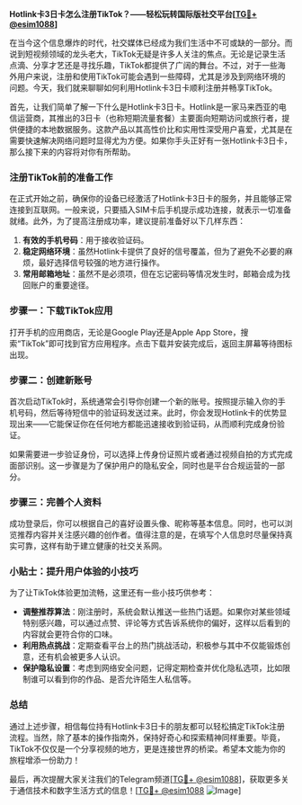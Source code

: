 **Hotlink卡3日卡怎么注册TikTok？——轻松玩转国际版社交平台[[TG💪+ @esim1088](https://t.me/s/esim1088)]**

在当今这个信息爆炸的时代，社交媒体已经成为我们生活中不可或缺的一部分。而说到短视频领域的龙头老大，TikTok无疑是许多人关注的焦点。无论是记录生活点滴、分享才艺还是寻找乐趣，TikTok都提供了广阔的舞台。不过，对于一些海外用户来说，注册和使用TikTok可能会遇到一些障碍，尤其是涉及到网络环境的问题。今天，我们就来聊聊如何利用Hotlink卡3日卡顺利注册并畅享TikTok。

首先，让我们简单了解一下什么是Hotlink卡3日卡。Hotlink是一家马来西亚的电信运营商，其推出的3日卡（也称短期流量套餐）主要面向短期访问或旅行者，提供便捷的本地数据服务。这款产品以其高性价比和实用性深受用户喜爱，尤其是在需要快速解决网络问题时显得尤为方便。如果你手头正好有一张Hotlink卡3日卡，那么接下来的内容将对你有所帮助。

### 注册TikTok前的准备工作

在正式开始之前，确保你的设备已经激活了Hotlink卡3日卡的服务，并且能够正常连接到互联网。一般来说，只要插入SIM卡后手机提示成功连接，就表示一切准备就绪。此外，为了提高注册成功率，建议提前准备好以下几样东西：

1. **有效的手机号码**：用于接收验证码。
2. **稳定网络环境**：虽然Hotlink卡提供了良好的信号覆盖，但为了避免不必要的麻烦，最好选择信号较强的地方进行操作。
3. **常用邮箱地址**：虽然不是必须项，但在忘记密码等情况发生时，邮箱会成为找回账户的重要途径。

### 步骤一：下载TikTok应用

打开手机的应用商店，无论是Google Play还是Apple App Store，搜索“TikTok”即可找到官方应用程序。点击下载并安装完成后，返回主屏幕等待图标出现。

### 步骤二：创建新账号

首次启动TikTok时，系统通常会引导你创建一个新的账号。按照提示输入你的手机号码，然后等待短信中的验证码发送过来。此时，你会发现Hotlink卡的优势显现出来——它能保证你在任何地方都能迅速接收到验证码，从而顺利完成身份验证。

如果需要进一步验证身份，可以选择上传身份证照片或者通过视频自拍的方式完成面部识别。这一步骤是为了保护用户的隐私安全，同时也是平台合规运营的一部分。

### 步骤三：完善个人资料

成功登录后，你可以根据自己的喜好设置头像、昵称等基本信息。同时，也可以浏览推荐内容并关注感兴趣的创作者。值得注意的是，在填写个人信息时尽量保持真实可靠，这样有助于建立健康的社交关系网。

### 小贴士：提升用户体验的小技巧

为了让TikTok体验更加流畅，这里还有一些小技巧供参考：

- **调整推荐算法**：刚注册时，系统会默认推送一些热门话题。如果你对某些领域特别感兴趣，可以通过点赞、评论等方式告诉系统你的偏好，这样以后看到的内容就会更符合你的口味。
- **利用热点挑战**：定期查看平台上的热门挑战活动，积极参与其中不仅能锻炼创意，还有机会被更多人认识。
- **保护隐私设置**：考虑到网络安全问题，记得定期检查并优化隐私选项，比如限制谁可以看到你的作品、是否允许陌生人私信等。

### 总结

通过上述步骤，相信每位持有Hotlink卡3日卡的朋友都可以轻松搞定TikTok注册流程。当然，除了基本的操作指南外，保持好奇心和探索精神同样重要。毕竟，TikTok不仅仅是一个分享视频的地方，更是连接世界的桥梁。希望本文能为你的旅程增添一份助力！

最后，再次提醒大家关注我们的Telegram频道[[TG💪+ @esim1088](https://t.me/s/esim1088)]，获取更多关于通信技术和数字生活方式的信息！[[TG💪+ @esim1088](https://t.me/s/esim1088) ![Image](https://i.postimg.cc/4NQfJmqS/Snipaste-2025-05-13-00-14-12.png)]